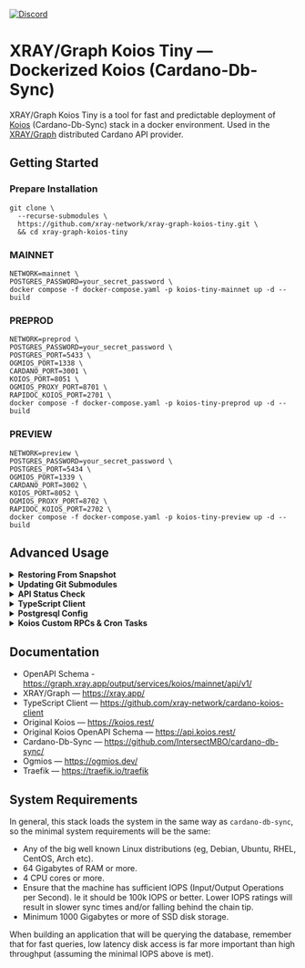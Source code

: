 <a href="https://discord.gg/WhZmm46APN"><img alt="Discord" src="https://img.shields.io/discord/852538978946383893?style=for-the-badge&logo=discord&label=Discord&labelColor=%231940ED&color=%233FCB9B"></a>

# XRAY/Graph Koios Tiny — Dockerized Koios (Cardano-Db-Sync)

XRAY/Graph Koios Tiny is a tool for fast and predictable deployment of [Koios](https://koios.rest/) (Cardano-Db-Sync) stack in a docker environment. Used in the [XRAY/Graph](https://xray.app/) distributed Cardano API provider.

## Getting Started

### Prepare Installation

``` console
git clone \
  --recurse-submodules \
  https://github.com/xray-network/xray-graph-koios-tiny.git \
  && cd xray-graph-koios-tiny
```
  
### MAINNET

``` console
NETWORK=mainnet \
POSTGRES_PASSWORD=your_secret_password \
docker compose -f docker-compose.yaml -p koios-tiny-mainnet up -d --build
```
  
### PREPROD

``` console
NETWORK=preprod \
POSTGRES_PASSWORD=your_secret_password \
POSTGRES_PORT=5433 \
OGMIOS_PORT=1338 \
CARDANO_PORT=3001 \
KOIOS_PORT=8051 \
OGMIOS_PROXY_PORT=8701 \
RAPIDOC_KOIOS_PORT=2701 \
docker compose -f docker-compose.yaml -p koios-tiny-preprod up -d --build
```

</details>
  
### PREVIEW

``` console
NETWORK=preview \
POSTGRES_PASSWORD=your_secret_password \
POSTGRES_PORT=5434 \
OGMIOS_PORT=1339 \
CARDANO_PORT=3002 \
KOIOS_PORT=8052 \
OGMIOS_PROXY_PORT=8702 \
RAPIDOC_KOIOS_PORT=2702 \
docker compose -f docker-compose.yaml -p koios-tiny-preview up -d --build
```

## Advanced Usage

<details>
  <summary><b>Restoring From Snapshot</b></summary>

## Restoring Koios (cardano-db-sync) DB

1. Enter root dir and install some dependencie:
``` console
cd xray-graph-koios-tiny \
sudo apt update && sudo apt install zstd jq wget -y
```

2. Download snapshot:
``` console
wget 'https://share.koios.rest/api/public/dl/xFdZDfM4/dbsync/mainnet-dbsyncsnap-latest.tgz' -O ./snapshot/mainnet-dbsyncsnap-latest.tgz
```

3. Run docker compose up (clean run):
``` console
RESTORE_SNAPSHOT=/snapshots/mainnet-dbsyncsnap-latest.tgz \
NETWORK=mainnet \
POSTGRES_PASSWORD=your_secret_password \
docker compose -f docker-compose.yaml -p koios-tiny-mainnet up -d --build
```

## Restoring Cardano Node DB

1. Enter root dir and install some dependencie:
``` console
cd xray-graph-koios-tiny \
sudo apt update && sudo apt install zstd jq wget -y
```

2. Stop cardano-node-ogmios container:
``` console
docker stop *container_id*
```

3. Download lates cardano-node-ogmios db:
``` console
wget -c -O - "https://downloads.csnapshots.io/mainnet/$(wget -qO- https://downloads.csnapshots.io/mainnet/mainnet-db-snapshot.json | jq -r .[].file_name)" | zstd -d -c | tar -x -C ./snapshots
```

4. Get node_db volume id:
``` console
docker volume ls
```

5. Remove cardano-node-ogmios db and copy downloaded:
```
sudo rm -rf /var/lib/docker/volume/*cardano-node-ogmios_node_db-volume-id*/_data \
sudo mv ./snapshots/db /var/lib/docker/volume/*cardano-node-ogmios_node_db-volume-id*/_data
```

6. Start cardano-node-ogmios container:

``` console
docker start *container_id*
```

</details>

<details>
  <summary><b>Updating Git Submodules</b></summary>

If you are upgrading a version, you may have to upgrade all the submodule dependencies

``` console
git submodule update --recursive --remote --merge
```

</details>

<details>
  <summary><b>API Status Check</b></summary>

Raw CURL query examples:
  
``` console
curl 0.0.0.0:8050/rpc/tip
```
``` console
curl 0.0.0.0:8050/rpc/blocks
```

</details>

<details>
  <summary><b>TypeScript Client</b></summary>
  
We recommend to use `cardano-koios-client`. Visit [cardano-koios-client](https://github.com/xray-network/cardano-koios-client) repo for more information.

</details>

<details>
  <summary><b>Postgresql Config</b></summary>
  
Config file (see end of file): [postgresql.conf](https://github.com/xray-network/xray-graph-koios-tiny/blob/main/config/postgresql/postgresql.mainnet.conf)<br/>
Use https://pgtune.leopard.in.ua/ to tune the database settings

</details>

<details>
  <summary><b>Koios Custom RPCs & Cron Tasks</b></summary>
  
Place the `.sql` files in the `koios-tiny/extra-rpc` folder to register with Postgrest. Then rebuild the `koios-tiny-{network}` container. Read more at https://postgrest.org/en/stable/references/api.html

Place the .sh files in `koios-tiny/extra-cron-jobs` and edit the `koios-tiny/cron-schedule`. Then rebuild the `koios-tiny-{network}` container.

Rebuild: `docker compose up -d --build --force-recreate koios-tiny-{network}`.

</details>


## Documentation

* OpenAPI Schema - https://graph.xray.app/output/services/koios/mainnet/api/v1/
* XRAY/Graph — https://xray.app/
* TypeScript Client — https://github.com/xray-network/cardano-koios-client
* Original Koios — https://koios.rest/
* Original Koios OpenAPI Schema — https://api.koios.rest/
* Cardano-Db-Sync — https://github.com/IntersectMBO/cardano-db-sync/
* Ogmios — https://ogmios.dev/
* Traefik — https://traefik.io/traefik


## System Requirements
  
In general, this stack loads the system in the same way as `cardano-db-sync`, so the minimal system requirements will be the same:

* Any of the big well known Linux distributions (eg, Debian, Ubuntu, RHEL, CentOS, Arch etc).
* 64 Gigabytes of RAM or more.
* 4 CPU cores or more.
* Ensure that the machine has sufficient IOPS (Input/Output Operations per Second). Ie it should be 100k IOPS or better. Lower IOPS ratings will result in slower sync times and/or falling behind the chain tip.
* Minimum 1000 Gigabytes or more of SSD disk storage.
  
When building an application that will be querying the database, remember that for fast queries, low latency disk access is far more important than high throughput (assuming the minimal IOPS above is met).

